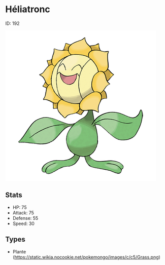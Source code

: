 # Héliatronc


ID: 192

![](https://raw.githubusercontent.com/PokeAPI/sprites/master/sprites/pokemon/other/official-artwork/192.png "Héliatronc")

## Stats


 - HP: 75
 - Attack: 75
 - Defense: 55
 - Speed: 30

## Types


 - Plante (https://static.wikia.nocookie.net/pokemongo/images/c/c5/Grass.png)
